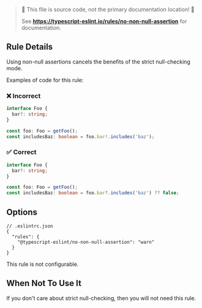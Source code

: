> 🛑 This file is source code, not the primary documentation location! 🛑
>
> See **https://typescript-eslint.io/rules/no-non-null-assertion** for documentation.

## Rule Details

Using non-null assertions cancels the benefits of the strict null-checking mode.

Examples of code for this rule:

<!--tabs-->

### ❌ Incorrect

```ts
interface Foo {
  bar?: string;
}

const foo: Foo = getFoo();
const includesBaz: boolean = foo.bar!.includes('baz');
```

### ✅ Correct

```ts
interface Foo {
  bar?: string;
}

const foo: Foo = getFoo();
const includesBaz: boolean = foo.bar?.includes('baz') ?? false;
```

## Options

```jsonc
// .eslintrc.json
{
  "rules": {
    "@typescript-eslint/no-non-null-assertion": "warn"
  }
}
```

This rule is not configurable.

## When Not To Use It

If you don't care about strict null-checking, then you will not need this rule.
